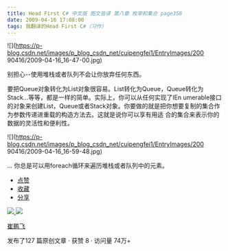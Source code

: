 ```yaml
---
title: Head First C# 中文版 图文皆译 第八章 枚举和集合 page358
date: 2009-04-16 17:08:00
tags: 我翻译的Head First C#（习作）
---
```

![](https://p-blog.csdn.net/images/p_blog_csdn_net/cuipengfei1/EntryImages/200
90416/2009-04-16_16-47-00.jpg)

别担心--使用堆栈或者队列不会让你放弃任何东西。

  

要把Queue对象转化为List对象很容易。List转化为Queue，Queue转化为Stack...等等，都是一样的简单。实际上，你可以从任何实现了IEn
umerable接口的对象来创建List，Queue或者Stack对象。你要做的就是把你想要复制的集合作为参数传递进重载的构造方法去。这就是说你可以享有用适
合的集合来表示你的数据的灵活性和便利性。

  

![](https://p-blog.csdn.net/images/p_blog_csdn_net/cuipengfei1/EntryImages/200
90416/2009-04-16_16-59-48.jpg)

...  你总是可以用foreach循环来遍历堆栈或者队列中的元素。

  * [ 点赞  ](javascript:;)
  * [ 收藏  ](javascript:;)
  * [ 分享 ](javascript:;)

[ ![](https://profile.csdnimg.cn/5/2/5/3_cuipengfei1)
![](https://g.csdnimg.cn/static/user-reg-year/1x/11.png)
](https://blog.csdn.net/cuipengfei1)

[ 崔鹏飞 ](https://blog.csdn.net/cuipengfei1)

发布了127 篇原创文章  ·  获赞 8  ·  访问量 74万+

